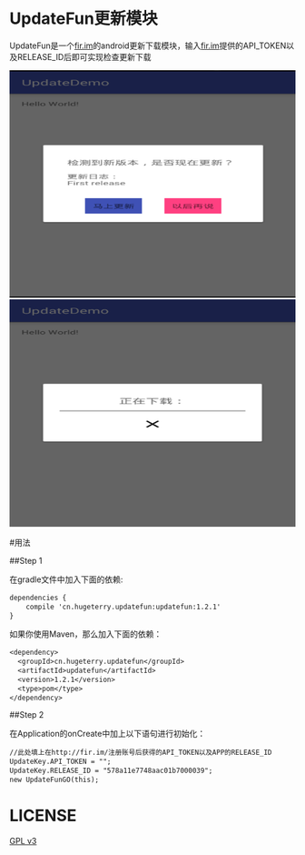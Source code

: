 # UpdateFun更新模块

UpdateFun是一个[fir.im](http://fir.im/)的android更新下载模块，输入[fir.im](http://fir.im/)提供的API_TOKEN以及RELEASE_ID后即可实现检查更新下载


<img src="showUI/1.png" width="600" height="400"/>
<img src="showUI/2.png" width="600" height="400"/>


#用法

##Step 1

在gradle文件中加入下面的依赖:

```
dependencies {
    compile 'cn.hugeterry.updatefun:updatefun:1.2.1'
}
```

如果你使用Maven，那么加入下面的依赖：

```
<dependency>
  <groupId>cn.hugeterry.updatefun</groupId>
  <artifactId>updatefun</artifactId>
  <version>1.2.1</version>
  <type>pom</type>
</dependency>
```

##Step 2

在Application的onCreate中加上以下语句进行初始化：

```
//此处填上在http://fir.im/注册账号后获得的API_TOKEN以及APP的RELEASE_ID
UpdateKey.API_TOKEN = "";
UpdateKey.RELEASE_ID = "578a11e7748aac01b7000039";
new UpdateFunGO(this);
```

# LICENSE

[GPL v3](LICENSE)

